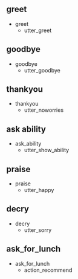 ## greet
* greet
  - utter_greet

## goodbye
* goodbye
  - utter_goodbye

## thankyou
* thankyou
  - utter_noworries

## ask ability
* ask_ability
  - utter_show_ability

## praise
* praise
  - utter_happy

## decry
* decry
  - utter_sorry

## ask_for_lunch
* ask_for_lunch
  - action_recommend